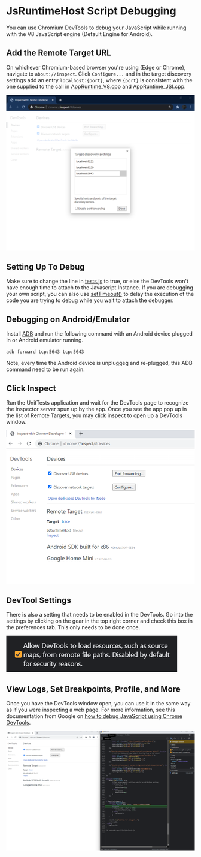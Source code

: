 # JsRuntimeHost Script Debugging
You can use Chromium DevTools to debug your JavaScript while running with the V8 JavaScript engine (Default Engine for Android).

## Add the Remote Target URL
On whichever Chromium-based browser you're using (Edge or Chrome), navigate to `about://inspect`.
Click `Configure...` and in the target discovery settings add an entry `localhost:{port}`, where `{port}` is consistent with the one supplied to the call in [AppRuntime_V8.cpp](https://github.com/BabylonJS/JsRuntimeHost/blob/f487c7b3f89b407e95a53543a06a34f1a1fbb860/Core/AppRuntime/Source/AppRuntime_V8.cpp#L85) and [AppRuntime_JSI.cpp](https://github.com/BabylonJS/JsRuntimeHost/blob/09c5acc49a6a64dec0e62075aebac6ad0a32aa93/Core/AppRuntime/Source/AppRuntime_JSI.cpp#L39).

![Target discovery settings](Images/DevTools/chrome-targets.png)

## Setting Up To Debug
Make sure to change the line in [tests.js](https://github.com/BabylonJS/JsRuntimeHost/blob/f487c7b3f89b407e95a53543a06a34f1a1fbb860/Tests/UnitTests/Scripts/tests.js#L2) to true, or else the DevTools won't have enough time to attach to the Javascript Instance. If you are debugging your own script, you can also use [setTimeout()](https://developer.mozilla.org/en-US/docs/web/api/settimeout) to delay the execution of the code you are trying to debug while you wait to attach the debugger.

## Debugging on Android/Emulator

Install [ADB](https://developer.android.com/tools/releases/platform-tools) and run the following command with an Android device plugged in or Android emulator running.
```
adb forward tcp:5643 tcp:5643
```

Note, every time the Android device is unpluggeg and re-plugged, this ADB command need to be run again.

## Click Inspect
Run the UnitTests application and wait for the DevTools page to recognize the inspector server spun up by the app. Once you see the app pop up in the list of Remote Targets, you may click inspect to open up a DevTools window.

![Ready to inspect](Images/DevTools/chrome-inspect.png)

## DevTool Settings

There is also a setting that needs to be enabled in the DevTools. Go into the settings by clicking on the gear in the top right corner and check this box in the preferences tab. This only needs to be done once.

![DevTools window](Images/DevTools/devtools-settings.png)

## View Logs, Set Breakpoints, Profile, and More
Once you have the DevTools window open, you can use it in the same way as if you were inspecting a web page.
For more information, see this documentation from Google on [how to debug JavaScript using Chrome DevTools](https://developer.chrome.com/docs/devtools/javascript/).

![DevTools window](Images/DevTools/chrome-debugger.png)
